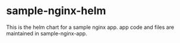 # sample-nginx-helm
This is the helm chart for a sample nginx app. app code and files are maintained in sample-nginx-app. 
